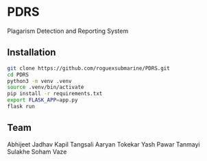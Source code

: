 
# PDRS

Plagarism Detection and Reporting System


## Installation

```bash
git clone https://github.com/roguexsubmarine/PDRS.git
cd PDRS
python3 -m venv .venv
source .venv/bin/activate
pip install -r requirements.txt
export FLASK_APP=app.py
flask run
```

## Team

Abhijeet Jadhav
Kapil Tangsali
Aaryan Tokekar
Yash Pawar
Tanmayi Sulakhe
Soham Vaze
